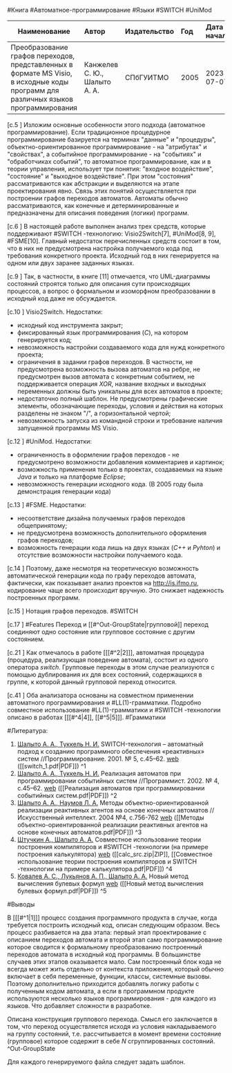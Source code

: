 #Книга #Автоматное-программирование #Языки #SWITCH #UniMod

| Наименование | Автор | Издательство | Год | Дата начала |
|------|:---------|:-----------|:---------|:----------|
|Преобразование графов переходов, представленных в формате MS Visio, в исходные коды программ для различных языков программирования | Канжелев С. Ю., Шалыто А. А. | СПбГУИТМО | 2005 |2023-07-07|

[c.5  ] Изложим основные особенности этого подхода (автоматное программирование). Если традиционное процедурное программирование базируется на терминах "данные" и "процедуры", объектно-ориентированное программирование - на "атрибутах" и "свойствах", а событийное программирование - на "событиях" и "обработчиках событий", то автоматное программирование, как и в теории управления, использует три понятия: "входное воздействие", "состояние" и "выходное воздействие". При этом "состояния" рассматриваются как абстракции и выделяются на этапе проектирования явно. Связь этих понятий осуществляется при построении графов переходов автоматов. Автоматы обычно рассматриваются, как конечные и детерминированные и предназначены для описания поведения (логики) программ.

[c.6  ] В настоящей работе выполнен анализ трех средств, которые поддерживают #SWITCH -технологию: Visio2Switch[7], #UniMod[8, 9], #FSME[10]. Главный недостаток перечисленных средств состоит в том, что в них не предусмотрена настройка получаемого кода под требования конкретного проекта. Исходный год в них генерируется на одном или двух заранее заданных языках.

[c.9  ] Так, в частности, в книге [11] отмечается, что UML-диаграммы состояний строятся только для описания сути происходящих процессов, а вопрос о формальном и изоморфном преобразовании в исходный код даже не обсуждается.

[c.10 ] Visio2Switch. Недостатки:
- исходный код инструмента закрыт;
- фиксированный язык программирования (_С_), на котором генерируется код;
- невозможность настройки создаваемого кода для нужд конкретного проекта;
- ограничения в задании графов переходов. В частности, не предусмотрена возможность вызова автоматов на ребре, не предусмотрен вызов автомата с конкретным событием, не поддерживается операция _XOR_, название входных и выходных переменных должны быть уникальны для всех автоматов в проекте;
- недостаточно полный шаблон. Не предусмотрены графические элементы, обозначающие переходы, условия и действия на которых разделены не знаком "/", а горизонтальной чертой;
- невозможность запуска из командной строки и требование наличия запущенной программы MS Visio.

[c.12 ] #UniMod. Недостатки:
- ограниченность в оформлении графов переходов - не предусмотрено возможности добавления комментариев и картинок;
- возможность применения только в проектах, создаваемых на языке _Java_ и только на платформе _Eclipse_;
- невозможность генерации исходного кода. (В 2005 году была демонстрация генерации кода)

[c.13 ] #FSME. Недостатки:
- несоответствие дизайна получаемых графов переходов общепринятому;
- не предусмотрена возможность дополнительного оформления графов переходов;
- возможность генерации кода лишь на двух языках (_C++_ и _Pyhton_) и отсутствие возможности настройки получаемого кода.

[c.14 ] Поэтому, даже несмотря на теоретическую возможность автоматической генерации кода по графу переходов автомата, фактически, как показывает анализ проектов на http://is.ifmo.ru, кодирование чаще всего происходит вручную. Это снижает надежность построенных программ.


[c.15 ] Нотация графов переходов. #SWITCH

[c.17 ] #Features Переход и [[#^Out-GroupState|групповой]] переход соединяют одно состояние или групповое состояние с другим состоянием. 

[c.21 ] Как отмечалось в работе \[[[#^2|2]]\], автоматная процедура (процедура, реализующая поведение автомата), состоит из одного оператора _switch_. Групповые переходы в этом случае реализуются с помощью дублирования их для всех состояний, содержащихся в группе, к которой данный групповой переход относится.

[c.41 ] Оба анализатора основаны на совместном применении автоматного программирования и #LL(1)-грамматики. Подробно совместное использование #LL(1)-грамматики и #SWITCH -технологии описано в работах \[[[#^4|4]], [[#^5|5]]\]. #Грамматики 

#Литература:

1. <ins>Шалыто А. А., Туккель Н. И.</ins> SWITCH-технология – автоматный подход к созданию программного обеспечения «реактивных» систем //Программирование. 2001. № 5, с.45–62. [web](http://is.ifmo.ru/works/switch/) ([[switch_1.pdf|PDF]]) ^1
2. <ins>Шалыто А. А., Туккель Н. И.</ins> Реализация автоматов при программировании событийных систем //Программист. 2002. № 4, с.45–62. [web](http://is.ifmo.ru/works/evsys/) ([[Реализация автоматов при программировании событийных систем.pdf|PDF]]) ^2
3. <ins>Шалыто А. А., Наумов Л. А.</ins> Методы объектно-ориентированной реализации реактивных агентов на основе конечных автоматов //Искусственный интеллект. 2004 №4, c.756-762 [web](http://is.ifmo.ru/works/_aut_oop.pdf) ([[Методы объектно-ориентированной реализации реактивных агентов на основе конечных автоматов.pdf|PDF]]) ^3
4. <ins>Штучкин А., Шалыто А. А.</ins> Совместное использование теории построения компиляторов и #SWITCH -технологии (на примере построения калькулятора) [web](http://is.ifmo.ru/projects/calc/) ([[calc_src.zip|ZIP]], [[Совместное использование теории построения компиляторов и SWITCH -технологии на примере калькулятора.pdf|PDF]]) ^4
5. <ins>Ковалев А. С., Лукьянов А. П., Шалыто А. А.</ins> Новый метод вычисления булевых формул [web](http://is.ifmo.ru/projects/libgmx/) ([[Новый метод вычисления булевых формул.pdf|PDF]]) ^5

#Выводы 

В \[[[#^1|1]]\] процесс создания программного продукта в случае, когда требуется построить исходный код, описан следующим образом. Весь процесс разбивается на два этапа: первый этап проектирование с описанием переходов автомата и второй этап само программирование которое сводится к формальному преобразованию построенный переходов автомата в исходный код программы. В большинстве случаев этих этапов оказывается мало. Сам построенный блок кода не всегда может жить отдельно от контекста приложения, который обычно включает в себя переменные, функции, классы, системные вызовы. Поэтому дополнительно приходится добавлять логику работы с полученным кодом автомата, а если в программном продукте используются несколько языков программирования - для каждого из языков. Что добавляет сложности в разработке. 

Описана конструкция группового перехода. Смысл его заключается в том, что переход осуществляется исходя из условия накладываемого на группу состояний, т.е. рассчитывается в момент времени состояние (групповое) которое содержит в себе $N$ сгруппированных состояний. ^Out-GroupState

Для каждого генерируемого файла следует задать шаблон. 